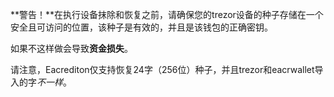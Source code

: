 **警告！**在执行设备抹除和恢复之前，请确保您的trezor设备的种子存储在一个安全且可访问的位置，该种子是有效的，并且是该钱包的正确密钥。

如果不这样做会导致**资金损失**。

请注意，Eacrediton仅支持恢复24字（256位）种子，并且trezor和eacrwallet导入的字*不一样*。
